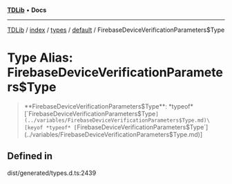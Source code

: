 [**TDLib**](../../../../../../README.md) • **Docs**

***

[TDLib](../../../../../../modules.md) / [index](../../../../../README.md) / [types](../../../README.md) / [default](../README.md) / FirebaseDeviceVerificationParameters$Type

# Type Alias: FirebaseDeviceVerificationParameters$Type

> **FirebaseDeviceVerificationParameters$Type**: *typeof* [`FirebaseDeviceVerificationParameters$Type`](../variables/FirebaseDeviceVerificationParameters$Type.md)\[keyof *typeof* [`FirebaseDeviceVerificationParameters$Type`](../variables/FirebaseDeviceVerificationParameters$Type.md)\]

## Defined in

dist/generated/types.d.ts:2439
